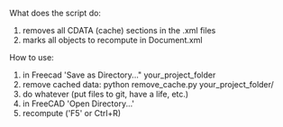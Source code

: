 What does the script do:
1. removes all CDATA (cache) sections in the .xml files
2. marks all objects to recompute in Document.xml

How to use:
1. in Freecad 'Save as Directory..." your_project_folder
2. remove cached data:
  python remove_cache.py your_project_folder/
3. do whatever (put files to git, have a life, etc.)
4. in FreeCAD 'Open Directory...'
5. recompute ('F5' or Ctrl+R)